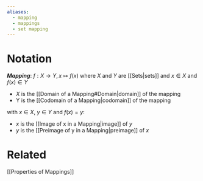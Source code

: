 ```yaml
---
aliases:
  - mapping
  - mappings
  - set mapping
---
```

# Notation
___Mapping___: $f: X \to Y, x \mapsto f(x)$ where $X$ and $Y$ are [[Sets|sets]] and $x \in X$ and $f(x) \in Y$
- $X$ is the [[Domain of a Mapping#Domain|domain]] of the mapping
- Y is the [[Codomain of a Mapping|codomain]] of the mapping

with $x \in X$, $y \in Y$ and $f(x) = y$:
- $x$ is the [[Image of x in a Mapping|image]] of $y$
- $y$ is the [[Preimage of y in a Mapping|preimage]] of $x$
# Related
[[Properties of Mappings]]
 